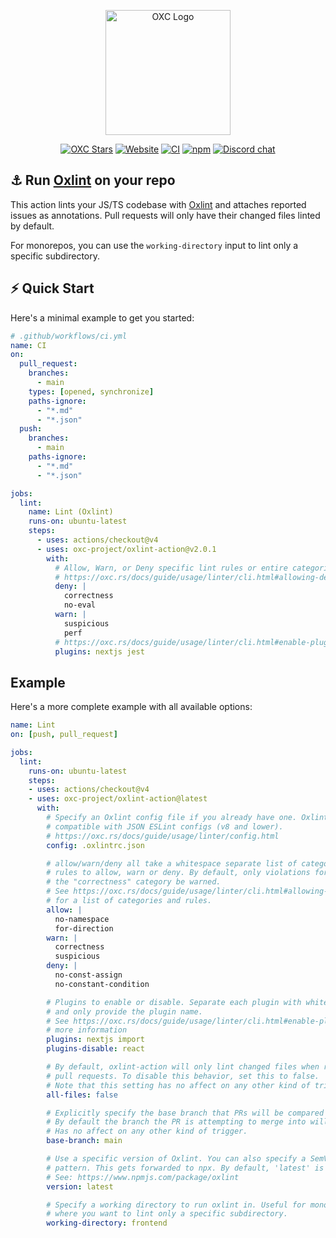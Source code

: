 <p align="center">
  <img alt="OXC Logo" src="https://cdn.jsdelivr.net/gh/oxc-project/oxc-assets/square-bubbles.svg" width="200">
</p>

<div align="center">

[![OXC Stars][oxc-stars-badge]][oxc-github-url]
[![Website][website-badge]][website-url]
[![CI](https://github.com/oxc-project/oxlint-action/actions/workflows/ci.yml/badge.svg)](https://github.com/oxc-project/oxlint-action/actions/workflows/ci.yml)
[![npm][npm-badge]][npm-url]
[![Discord chat][discord-badge]][discord-url]

</div>

## ⚓ Run [Oxlint][oxc-github-url] on your repo

This action lints your JS/TS codebase with
[Oxlint][oxc-github-url] and attaches reported issues as
annotations. Pull requests will only have their changed files linted by default.

For monorepos, you can use the `working-directory` input to lint only a specific subdirectory.


## ⚡ Quick Start
Here's a minimal example to get you started:
```yaml
# .github/workflows/ci.yml
name: CI
on:
  pull_request:
    branches:
      - main
    types: [opened, synchronize]
    paths-ignore:
      - "*.md"
      - "*.json"
  push:
    branches:
      - main
    paths-ignore:
      - "*.md"
      - "*.json"

jobs:
  lint:
    name: Lint (Oxlint)
    runs-on: ubuntu-latest
    steps:
      - uses: actions/checkout@v4
      - uses: oxc-project/oxlint-action@v2.0.1
        with:
          # Allow, Warn, or Deny specific lint rules or entire categories
          # https://oxc.rs/docs/guide/usage/linter/cli.html#allowing-denying-multiple-lints
          deny: |
            correctness
            no-eval
          warn: |
            suspicious
            perf
          # https://oxc.rs/docs/guide/usage/linter/cli.html#enable-plugins
          plugins: nextjs jest

```

## Example
Here's a more complete example with all available options:
```yaml
name: Lint
on: [push, pull_request]

jobs:
  lint:
    runs-on: ubuntu-latest
    steps:
    - uses: actions/checkout@v4
    - uses: oxc-project/oxlint-action@latest
      with:
        # Specify an Oxlint config file if you already have one. Oxlint is also
        # compatible with JSON ESLint configs (v8 and lower).
        # https://oxc.rs/docs/guide/usage/linter/config.html
        config: .oxlintrc.json

        # allow/warn/deny all take a whitespace separate list of categories or
        # rules to allow, warn or deny. By default, only violations for rules in
        # the "correctness" category be warned.
        # See https://oxc.rs/docs/guide/usage/linter/cli.html#allowing-denying-multiple-lints
        # for a list of categories and rules.
        allow: |
          no-namespace
          for-direction
        warn: |
          correctness
          suspicious
        deny: |
          no-const-assign
          no-constant-condition

        # Plugins to enable or disable. Separate each plugin with whitespace,
        # and only provide the plugin name.
        # See https://oxc.rs/docs/guide/usage/linter/cli.html#enable-plugins for
        # more information
        plugins: nextjs import
        plugins-disable: react

        # By default, oxlint-action will only lint changed files when run on
        # pull requests. To disable this behavior, set this to false.
        # Note that this setting has no affect on any other kind of trigger.
        all-files: false

        # Explicitly specify the base branch that PRs will be compared against.
        # By default the branch the PR is attempting to merge into will be used.
        # Has no affect on any other kind of trigger.
        base-branch: main

        # Use a specific version of Oxlint. You can also specify a SemVer
        # pattern. This gets forwarded to npx. By default, 'latest' is used.
        # See: https://www.npmjs.com/package/oxlint
        version: latest

        # Specify a working directory to run oxlint in. Useful for monorepos
        # where you want to lint only a specific subdirectory.
        working-directory: frontend
```

[oxc-stars-badge]: https://img.shields.io/github/stars/oxc-project/oxc?style=social
[oxc-github-url]: https://github.com/oxc-project/oxc
[npm-badge]: https://img.shields.io/npm/v/oxlint/latest?color=brightgreen
[npm-url]: https://www.npmjs.com/package/oxlint/v/latest
[website-badge]: https://img.shields.io/badge/Website-blue
[website-url]: https://oxc.rs
[discord-badge]: https://img.shields.io/discord/1079625926024900739?logo=discord&label=Discord
[discord-url]: https://discord.gg/9uXCAwqQZW
